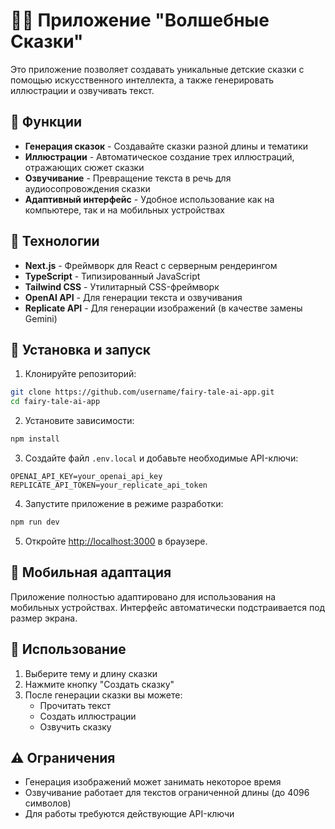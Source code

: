 # 🧚‍♀️ Приложение "Волшебные Сказки"

Это приложение позволяет создавать уникальные детские сказки с помощью искусственного интеллекта, а также генерировать иллюстрации и озвучивать текст.

## 🌟 Функции

- **Генерация сказок** - Создавайте сказки разной длины и тематики
- **Иллюстрации** - Автоматическое создание трех иллюстраций, отражающих сюжет сказки
- **Озвучивание** - Превращение текста в речь для аудиосопровождения сказки
- **Адаптивный интерфейс** - Удобное использование как на компьютере, так и на мобильных устройствах

## 🚀 Технологии

- **Next.js** - Фреймворк для React с серверным рендерингом
- **TypeScript** - Типизированный JavaScript
- **Tailwind CSS** - Утилитарный CSS-фреймворк
- **OpenAI API** - Для генерации текста и озвучивания
- **Replicate API** - Для генерации изображений (в качестве замены Gemini)

## 🔧 Установка и запуск

1. Клонируйте репозиторий:
```bash
git clone https://github.com/username/fairy-tale-ai-app.git
cd fairy-tale-ai-app
```

2. Установите зависимости:
```bash
npm install
```

3. Создайте файл `.env.local` и добавьте необходимые API-ключи:
```
OPENAI_API_KEY=your_openai_api_key
REPLICATE_API_TOKEN=your_replicate_api_token
```

4. Запустите приложение в режиме разработки:
```bash
npm run dev
```

5. Откройте [http://localhost:3000](http://localhost:3000) в браузере.

## 📱 Мобильная адаптация

Приложение полностью адаптировано для использования на мобильных устройствах. Интерфейс автоматически подстраивается под размер экрана.

## 📝 Использование

1. Выберите тему и длину сказки
2. Нажмите кнопку "Создать сказку"
3. После генерации сказки вы можете:
   - Прочитать текст
   - Создать иллюстрации
   - Озвучить сказку

## ⚠️ Ограничения

- Генерация изображений может занимать некоторое время
- Озвучивание работает для текстов ограниченной длины (до 4096 символов)
- Для работы требуются действующие API-ключи